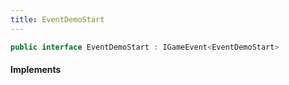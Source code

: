 ```yaml
---
title: EventDemoStart
---
```


```csharp
public interface EventDemoStart : IGameEvent<EventDemoStart>
```

#### Implements

